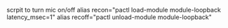 scrpit to turn mic on/off
  alias recon="pactl load-module module-loopback latency_msec=1"
  alias recoff="pactl unload-module module-loopback"
